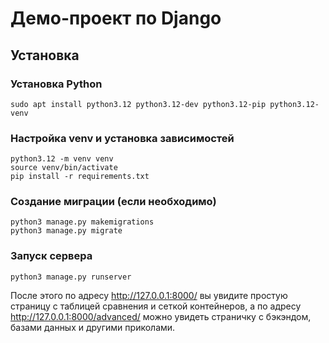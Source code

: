 # Демо-проект по Django

## Установка

### Установка Python

```
sudo apt install python3.12 python3.12-dev python3.12-pip python3.12-venv
```

### Настройка venv и установка зависимостей

```
python3.12 -m venv venv
source venv/bin/activate
pip install -r requirements.txt
```

### Создание миграции (если необходимо)

```
python3 manage.py makemigrations
python3 manage.py migrate
```

### Запуск сервера

```
python3 manage.py runserver
```

После этого по адресу http://127.0.0.1:8000/ вы увидите простую страницу с таблицей сравнения и сеткой контейнеров, а по адресу http://127.0.0.1:8000/advanced/ можно увидеть страничку с бэкэндом, базами данных и другими приколами.